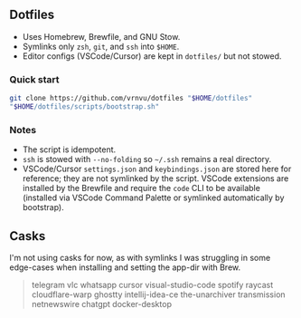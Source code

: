 ## Dotfiles 

- Uses Homebrew, Brewfile, and GNU Stow.
- Symlinks only `zsh`, `git`, and `ssh` into `$HOME`.
- Editor configs (VSCode/Cursor) are kept in `dotfiles/` but not stowed.

### Quick start
```bash
git clone https://github.com/vrnvu/dotfiles "$HOME/dotfiles"
"$HOME/dotfiles/scripts/bootstrap.sh"
```

### Notes
- The script is idempotent.
- `ssh` is stowed with `--no-folding` so `~/.ssh` remains a real directory.
- VSCode/Cursor `settings.json` and `keybindings.json` are stored here for reference; they are not symlinked by the script. VSCode extensions are installed by the Brewfile and require the `code` CLI to be available (installed via VSCode Command Palette or symlinked automatically by bootstrap).

## Casks

I'm not using casks for now, as with symlinks I was struggling in some edge-cases when installing and setting the app-dir with Brew.

> telegram vlc whatsapp cursor visual-studio-code spotify raycast cloudflare-warp ghostty intellij-idea-ce the-unarchiver transmission netnewswire chatgpt docker-desktop